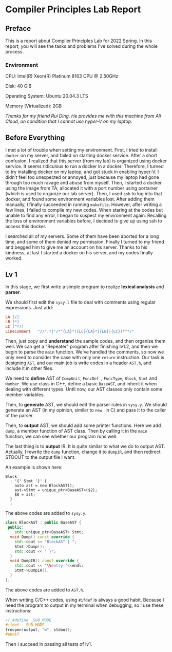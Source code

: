# Compiler Principles Lab Report

## Preface

This is a report about Compiler Principles Lab for 2022 Spring. In this report, you will see the tasks and problems I've solved during the whole process.

### Environment

CPU: Intel(R) Xeon(R) Platinum 8163 CPU @ 2.50GHz

Disk: 40 GiB

Operating System: Ubuntu 20.04.3 LTS

Memory (Virtualized): 2GB

*Thanks for my friend Rui Ding. He provides me with this machine from Ali Cloud, on condition that I cannot use hyper-V on my laptop.*

## Before Everything

I met a lot of trouble when setting my environment. First, I tried to install `docker` on my server, and failed on starting docker service. After a short confusion, I realized that this server (from my lab) is organized using docker service. It seems ridiculous to run a docker in a docker. Therefore, I turned to try installing docker on my laptop, and got stuck in enabling hyper-V.  I didn't feel too unexpected or annoyed, just because my laptop had gone through too much ravage and abuse from myself. Then, I started a docker using the image from TA,  allocated it with a port number using portainer (which is used to organize our lab server). Then, I used `ssh` to log into that docker, and found some environment variables lost. After adding them manually, I finally succeeded in running `makefile`. However, after writing a few lines, I failed to compile my new codes. When staring at the codes but unable to find any error, I began to suspect my environment again. Recalling the loss of environment variables before, I decided to give up using ssh to access this docker.

I searched all of my servers. Some of them have been aborted for a long time, and some of them denied my permission. Finally I turned to my friend and begged him to give me an account on his server. Thanks to his kindness, at last I started a docker on his server, and my codes finally worked.

## Lv 1

In this stage, we first write a simple program to realize **lexical analysis** and **parser**.

We should first edit the `sysy.l` file to deal with comments using regular expressions. Just add:

```flex
LA [/]
LB [*]
LC [^*/]
LineComment   "//".*|"/*"{LA}*({LC}{LA}*|{LB}|{LC})*"*/"
```

Then, just copy and **understand** the sample codes, and then organize them well. We can get a "Repeater" program after finishing lv1.2, and then we begin to parse the `main` function. We've handled the comments, so now we only need to consider the case with only one `return` instruction. Our task is designing `AST`, and our main job is write codes in a header `AST.h`, and include it in other files.

We need to **define** AST of `CompUnit`, `FuncDef `, `FuncType`, `Block`, `Stmt` and `Number`. We use class in C++, define a basic `BaseAST`, and inherit it when dealing with different types. Until now, our AST classes only contain some member variables.  

Then, to **generate** AST, we should edit the parser rules in  `sysy.y`. We should generate an AST (in my opinion, similar to `new ` in C) and pass it to the caller of the parser. 

Then, to **output** AST, we should add some printer functions. Here we add `dump`, a member function of AST class. Then by calling it in the `main` function, we can see   whether our program runs well.

The last thing is to **output** IR. It is quite similar to what we do to output AST. Actually, I rewrite the `dump` function, change it to `dumpIR`, and then redirect STDOUT to the output file I want.

An example is shown here:

```bison
Block
  : '{' Stmt '}' {
    auto ast = new BlockAST();
    ast->Stmt = unique_ptr<BaseAST>($2);
    $$ = ast;
  }
  ;
```

The above codes are added to `sysy.y`.

```C++
class BlockAST : public BaseAST {
 public:
    std::unique_ptr<BaseAST> Stmt; 
  void Dump() const override {
    std::cout << "BlockAST { ";
    Stmt->Dump();
    std::cout << " }";
  }
  void DumpIR() const override {
    std::cout << "\%entry:"<<endl;
    Stmt->DumpIR();
  }
};
```

The above codes are added to `AST.h`.

When writing C/C++ codes, using `#ifdef` is always a good habit. Because I need the program to output in my terminal when debugging, so I use these instructions:

```C++
// #define _SUB_MODE
#ifdef  _SUB_MODE
freopen(output, "w", stdout); 
#endif
```

Then I succeed in passing all tests of lv1.

